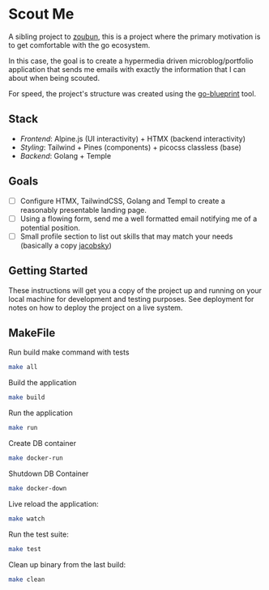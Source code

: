 # Scout Me

A sibling project to [zoubun](github.com/jacobsky/zoubun), this is a project where the primary motivation is to get comfortable with the go ecosystem.

In this case, the goal is to create a hypermedia driven microblog/portfolio application that sends me emails with exactly the information that I can about when being scouted.

For speed, the project's structure was created using the [go-blueprint](https://github.com/Melkeydev/go-blueprint) tool.

## Stack

- *Frontend*: Alpine.js (UI interactivity) + HTMX (backend interactivity)
- *Styling*: Tailwind + Pines (components) + picocss classless (base)
- *Backend*: Golang + Temple

## Goals
- [ ] Configure HTMX, TailwindCSS, Golang and Templ to create a reasonably presentable landing page.
- [ ] Using a flowing form, send me a well formatted email notifying me of a potential position.
- [ ] Small profile section to list out skills that may match your needs (basically a copy [jacobsky](github.com/jacobsky/jacobsky))

## Getting Started

These instructions will get you a copy of the project up and running on your local machine for development and testing purposes. See deployment for notes on how to deploy the project on a live system.

## MakeFile

Run build make command with tests
```bash
make all
```

Build the application
```bash
make build
```

Run the application
```bash
make run
```
Create DB container
```bash
make docker-run
```

Shutdown DB Container
```bash
make docker-down
```

Live reload the application:
```bash
make watch
```

Run the test suite:
```bash
make test
```

Clean up binary from the last build:
```bash
make clean
```
